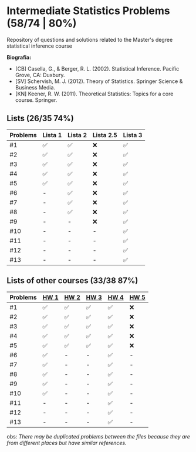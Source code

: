 # Intermediate Statistics Problems (58/74 | 80%)
Repository of questions and solutions related to the Master's degree statistical inference course

**Biografia:**
- [CB] Casella, G., & Berger, R. L. (2002). Statistical Inference. Pacific Grove, CA: Duxbury.
- [SV] Schervish, M. J. (2012). Theory of Statistics. Springer Science & Business Media.
- [KN] Keener, R. W. (2011). Theoretical Statistics: Topics for a core course. Springer.


## Lists (26/35 74%)
Problems | Lista 1 | Lista 2 | Lista 2.5 | Lista 3
----|----|-----|----|----
#1  | ✅ | ✅ | ❌ | ✅
#2  | ✅ | ✅ | ❌ | ✅
#3  | ✅ | ✅ | ❌ | ✅
#4  | ✅ | ✅ | ❌ | ✅
#5  | ✅ | ✅ | ❌ | ✅
#6  | -  | ✅ | ❌ | ✅
#7  | -  | ✅ | ❌ | ✅
#8  | -  | ✅ | ❌ | ✅
#9  | -  | -  | ❌ | ✅
#10 | -  | -  | -  | ✅
#11 | -  | -  | -  | ✅
#12 | -  | -  | -  | ✅
#13 | -  | -  | -  | ✅

## Lists of other courses (33/38 87%)
Problems | [HW 1](https://www.stat.cmu.edu/~larry/=stat705/homework1.pdf) | [HW 2](https://www.stat.cmu.edu/~larry/=stat705/Homework2.pdf) | [HW 3](https://www.stat.cmu.edu/~larry/=stat705/Homework3.pdf) | [HW 4](https://github.com/maxbiostat/Statistical_Inference_MSc/blob/main/listas/lista1_InfEst_MSc.pdf) | [HW 5](https://wellington36.github.io/HW%205%20-%20Quest%C3%B5es%20de%20provas.pdf)
----|----|----|----|----|----
#1  | ✅ | ✅ | ✅ | ✅ | ❌
#2  | ✅ | ✅ | ✅ | ✅ | ❌
#3  | ✅ | ✅ | ✅ | ✅ | ❌
#4  | ✅ | ✅ | ✅ | ✅ | ❌
#5  | ✅ | ✅ | ✅ | ✅ | ❌
#6  | ✅ | -  | -  | ✅ | - 
#7  | ✅ | -  | -  | ✅ | - 
#8  | ✅ | -  | -  | ✅ | - 
#9  | ✅ | -  | -  | ✅ | - 
#10 | ✅ | -  | -  | ✅ | - 
#11 | -  | -  | -  | ✅ | - 
#12 | -  | -  | -  | ✅ | - 
#13 | -  | -  | -  | ✅ | - 


obs: _There may be duplicated problems between the files because they are from different places but have similar references._
